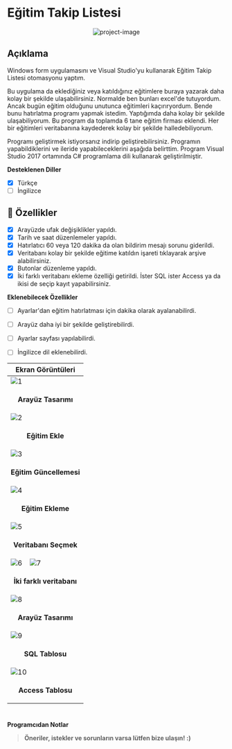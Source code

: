 # Eğitim Takip Listesi

<p align="center"><img src="https://socialify.git.ci/epbalaban01/EgitimTakipListesi/image?name=1&amp;owner=1&amp;theme=Light" alt="project-image"></p>

<h2>Açıklama</h2>

Windows form uygulamasını ve Visual Studio'yu kullanarak Eğitim Takip Listesi otomasyonu yaptım.

Bu uygulama da eklediğiniz veya katıldığınız eğitimlere buraya yazarak daha kolay bir şekilde ulaşabilirsiniz. Normalde ben bunları excel'de tutuyordum. Ancak bugün eğitim olduğunu unutunca eğitimleri kaçırıryordum. Bende bunu hatırlatma programı yapmak istedim. Yaptığımda daha kolay bir şekilde ulaşabiliyorum. Bu program da toplamda 6 tane eğitim firması eklendi. Her bir eğitimleri veritabanına kaydederek kolay bir şekilde halledebiliyorum.

Programı geliştirmek istiyorsanız indirip geliştirebilirsiniz. Programın yapabildiklerini ve ileride yapabileceklerini aşağıda belirttim. Program Visual Studio 2017 ortamında C# programlama dili kullanarak geliştirilmiştir.

<b>Desteklenen Diller</b>
- [x] Türkçe
- [ ] İngilizce

<h2>🧐 Özellikler</h2>


- [x] Arayüzde ufak değişiklikler yapıldı.
- [x] Tarih ve saat düzenlemeler yapıldı.
- [x] Hatırlatıcı 60 veya 120 dakika da olan bildirim mesajı sorunu giderildi.
- [x] Veritabanı kolay bir şekilde eğitime katıldın işareti tıklayarak arşive alabilirsiniz.
- [x] Butonlar düzenleme yapıldı.
- [x] İki farklı veritabanı ekleme özelliği getirildi. İster SQL ister Access ya da ikisi de seçip kayıt yapabilirsiniz.

<b>Eklenebilecek Özellikler</b>

- [ ] Ayarlar'dan eğitim hatırlatması için dakika olarak ayalanabilirdi.
- [ ] Arayüz daha iyi bir şekilde geliştirebilirdi.
- [ ] Ayarlar sayfası yapılabilirdi.
- [ ] İngilizce dil eklenebilirdi.


| <b>Ekran Görüntüleri</b> |
|---|
| ![1](https://user-images.githubusercontent.com/42430554/214224612-22cc72bb-d205-4aa2-93e3-0df8a138f4ab.png) |
| <p align="center"><b>Arayüz Tasarımı</b></p> |
| ![2](https://user-images.githubusercontent.com/42430554/214224624-00f40c95-1d59-4a30-ae46-8d2c91b60b01.png) |
| <p align="center"><b>Eğitim Ekle</b></p> |
| ![3](https://user-images.githubusercontent.com/42430554/214224631-fb667901-c062-45e4-97ab-ef1fb3626f6a.png) |
| <p align="center"><b>Eğitim Güncellemesi</b></p> |
| ![4](https://user-images.githubusercontent.com/42430554/214224632-508d3853-f9e9-4361-8fe9-141f833cf4ad.png) |
| <p align="center"><b>Eğitim Ekleme</b></p> |
| ![5](https://user-images.githubusercontent.com/42430554/214224637-a5d37ca3-126e-4735-83f3-1b161e0057f8.png) |
| <p align="center"><b>Veritabanı Seçmek</b></p> |
| ![6](https://user-images.githubusercontent.com/42430554/214224641-ec29f1f9-1b63-45ae-ac03-26b3665cc9a9.png) &nbsp;&nbsp; ![7](https://user-images.githubusercontent.com/42430554/214224642-4f1d1e17-6e9c-4fb4-8cae-ed1497a27c12.png) |
| <p align="center"><b>İki farklı veritabanı</b></p> |
| ![8](https://user-images.githubusercontent.com/42430554/214224645-a80dc398-6469-4914-87ea-c2496255fa56.png) |
| <p align="center"><b>Arayüz Tasarımı</b></p> |
| ![9](https://user-images.githubusercontent.com/42430554/214224649-55139854-4e3c-4a08-9e1a-a9b5cdcc441a.png) |
| <p align="center"><b>SQL Tablosu</b></p> |
| ![10](https://user-images.githubusercontent.com/42430554/214224651-a60456ec-649a-4091-9bbc-75618f3385f4.png) | 
| <p align="center"><b>Access Tablosu</b></p> |
#
<b>Programcıdan Notlar</b>
> <b>Öneriler, istekler ve sorunların varsa lütfen bize ulaşın! :)</b>
